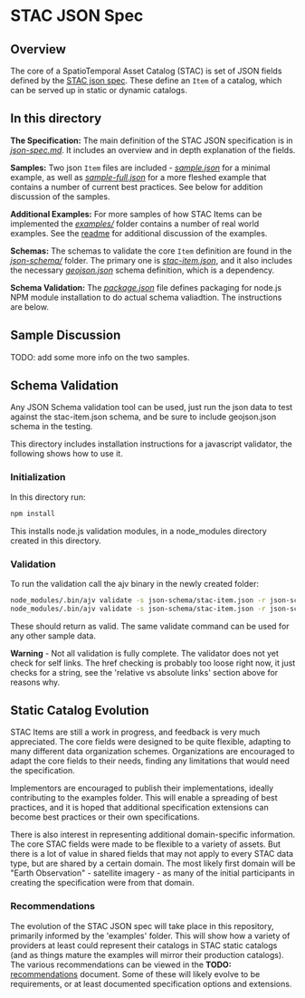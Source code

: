 # STAC JSON Spec

## Overview

The core of a SpatioTemporal Asset Catalog (STAC) is set of JSON fields defined by the [STAC json spec](json-spec.md).
These define an `Item` of a catalog, which can be served up in static or dynamic catalogs. 

## In this directory


**The Specification:** The main definition of the STAC JSON specification is in *[json-spec.md](json-spec.md)*. It includes an 
overview and in depth explanation of the fields.

**Samples:** Two json `Item` files are included - *[sample.json](sample.json)* for a minimal example, as well as 
*[sample-full.json](sample-full.json)* for a more fleshed example that contains a number of current best practices. See below
for addition discussion of the samples.

**Additional Examples:** For more samples of how STAC Items can be implemented the *[examples/](examples/)* folder contains
a number of real world examples. See the [readme](examples/README.md) for additional discussion of the examples.

**Schemas:** The schemas to validate the core `Item` definition are found in the *[json-schema/](json-schema/)* folder. 
The primary one is *[stac-item.json](json-schema/stac-item.json)*, and it also includes the necessary *[geojson.json](json-schema/geojson.json)*
schema definition, which is a dependency.

**Schema Validation:** The *[package.json](package.json)* file defines packaging for node.js NPM module installation to do
actual schema valiadtion. The instructions are below.

## Sample Discussion

TODO: add some more info on the two samples.

## Schema Validation

Any JSON Schema validation tool can be used, just run the json data to test against the stac-item.json schema, and be sure to
include geojson.json schema in the testing. 

This directory includes installation instructions for a javascript validator, the following shows how to use it.

### Initialization

In this directory run:

```bash
npm install
```
This installs node.js validation modules, in a node_modules directory created in this directory.

### Validation

To run the validation call the ajv binary in the newly created folder:

```bash
node_modules/.bin/ajv validate -s json-schema/stac-item.json -r json-schema/geojson.json -d sample.json --verbose
node_modules/.bin/ajv validate -s json-schema/stac-item.json -r json-schema/geojson.json -d examples/landsat8-sample.json --verbose
```

These should return as valid. The same validate command can be used for any other sample data.

**Warning** - Not all validation is fully complete. The validator does not yet check for self links. The href checking is probably
too loose right now, it just checks for a string, see the 'relative vs absolute links' section above for reasons why. 


## Static Catalog Evolution 

STAC Items are still a work in progress, and feedback is very much appreciated. The core fields were designed to be 
quite flexible, adapting to many different data organization schemes. Organizations are encouraged to adapt 
the core fields to their needs, finding any limitations that would need the specification.

Implementors are encouraged to publish their implementations, ideally contributing to the examples folder.
This will enable a spreading of best practices, and it is hoped that additional specification extensions can
become best practices or their own specifications.

There is also interest in representing additional domain-specific information. The core STAC fields were
made to be flexible to a variety of assets. But there is a lot of value in shared fields that may not apply
to every STAC data type, but are shared by a certain domain. The most likely first domain will be "Earth
Observation" - satellite imagery - as many of the initial participants in creating the specification were
from that domain.

### Recommendations

The evolution of the STAC JSON spec will take place in this repository, primarily informed by the 'examples' folder. 
This will show how a variety of providers at least could represent their catalogs in STAC static catalogs 
(and as things mature the examples will mirror their production catalogs). The various recommendations can 
be viewed in the **TODO:** [recommendations](recommendations.md) document. Some of these will likely
evolve to be requirements, or at least documented specification options and extensions. 






